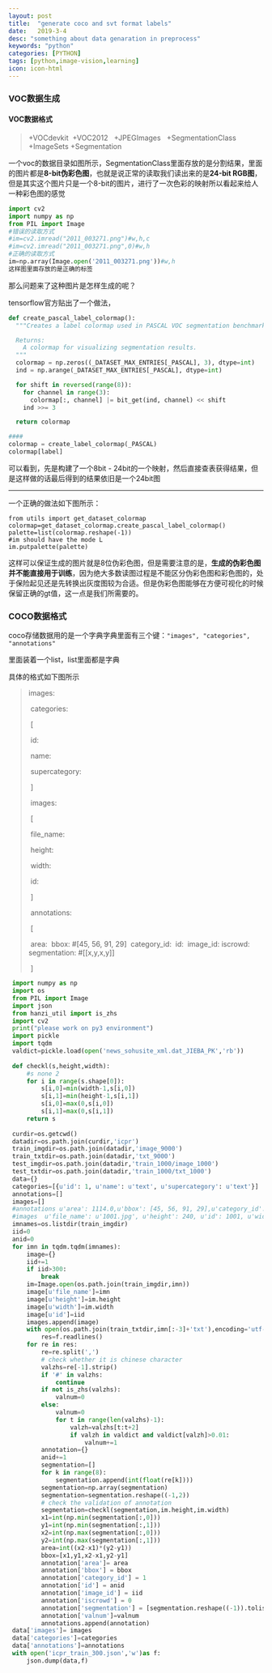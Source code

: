 ```yaml
---
layout: post
title:  "generate coco and svt format labels"
date:   2019-3-4
desc: "something about data genaration in preprocess"
keywords: "python"
categories: [PYTHON]
tags: [python,image-vision,learning]
icon: icon-html
---
```


### VOC数据生成

#### VOC数据格式

> +VOCdevkit
> ​	+VOC2012
> ​	​	+JPEGImages
> ​	​	+SegmentationClass
> ​		+ImageSets
> ​			+Segmentation

一个voc的数据目录如图所示，SegmentationClass里面存放的是分割结果，里面的图片都是**8-bit伪彩色图**，也就是说正常的读取我们读出来的是**24-bit RGB图**，但是其实这个图片只是一个8-bit的图片，进行了一次色彩的映射所以看起来给人一种彩色图的感觉

```python
import cv2
import numpy as np
from PIL import Image
#错误的读取方式
#im=cv2.imread("2011_003271.png")#w,h,c
#im=cv2.imread("2011_003271.png",0)#w,h
#正确的读取方式
im=np.array(Image.open('2011_003271.png'))#w,h
这样图里面存放的是正确的标签
```

那么问题来了这种图片是怎样生成的呢？

tensorflow官方贴出了一个做法，

```python
def create_pascal_label_colormap():
  """Creates a label colormap used in PASCAL VOC segmentation benchmark.

  Returns:
    A colormap for visualizing segmentation results.
  """
  colormap = np.zeros((_DATASET_MAX_ENTRIES[_PASCAL], 3), dtype=int)
  ind = np.arange(_DATASET_MAX_ENTRIES[_PASCAL], dtype=int)

  for shift in reversed(range(8)):
    for channel in range(3):
      colormap[:, channel] |= bit_get(ind, channel) << shift
    ind >>= 3

  return colormap

####
colormap = create_label_colormap(_PASCAL)
colormap[label]
```

可以看到，先是构建了一个8bit - 24bit的一个映射，然后直接查表获得结果，但是这样做的话最后得到的结果依旧是一个24bit图

------

一个正确的做法如下图所示：

```
from utils import get_dataset_colormap
colormap=get_dataset_colormap.create_pascal_label_colormap()
palette=list(colormap.reshape(-1))
#im should have the mode L
im.putpalette(palette)  
```

这样可以保证生成的图片就是8位伪彩色图，但是需要注意的是，**生成的伪彩色图并不能直接用于训练**，因为绝大多数读图过程是不能区分伪彩色图和彩色图的，处于保险起见还是先转换出灰度图较为合适。但是伪彩色图能够在方便可视化的时候保留正确的gt值，这一点是我们所需要的。

### COCO数据格式

coco存储数据用的是一个字典字典里面有三个键：`"images", "categories", "annotations"`

里面装着一个list，list里面都是字典

具体的格式如下图所示

> images:
>
> ​	categories:
>
> ​		[
>
> ​		id:
>
> ​		name:
>
> ​		supercategory:
>
> ​		]
>
> ​	images:
>
> ​		[
>
> ​		file_name:
>
> ​		height:
>
> ​		width:
>
> ​		id:
>
> ​		]
>
> ​	annotations:
>
> ​		[
>
> ​		area:
> ​		bbox: #[45, 56, 91, 29]
> ​		category_id:
> ​		id:
> ​		image_id:
> ​		iscrowd:
> ​        	segmentation: #[[x,y,x,y]]
>
> ​		]

```python
 import numpy as np
 import os
 from PIL import Image
 import json
 from hanzi_util import is_zhs
 import cv2
 print("please work on py3 environment")
 import pickle
 import tqdm
 valdict=pickle.load(open('news_sohusite_xml.dat_JIEBA_PK','rb'))
 
 def checkl(s,height,width):
     #s none 2
     for i in range(s.shape[0]):
         s[i,0]=min(width-1,s[i,0])
         s[i,1]=min(height-1,s[i,1])
         s[i,0]=max(0,s[i,0])
         s[i,1]=max(0,s[i,1])
     return s
 
 curdir=os.getcwd()
 datadir=os.path.join(curdir,'icpr')
 train_imgdir=os.path.join(datadir,'image_9000')
 train_txtdir=os.path.join(datadir,'txt_9000')
 test_imgdir=os.path.join(datadir,'train_1000/image_1000')
 test_txtdir=os.path.join(datadir,'train_1000/txt_1000')
 data={}
 categories=[{u'id': 1, u'name': u'text', u'supercategory': u'text'}]
 annotations=[]
 images=[]
 #annotations u'area': 1114.0,u'bbox': [45, 56, 91, 29],u'category_id': 1,u'id': 7692,u'image_id': 1001,u'iscrowd': 0,u'segmentation':[[1,2,3]]
 #images  u'file_name': u'1001.jpg', u'height': 240, u'id': 1001, u'width': 180
 imnames=os.listdir(train_imgdir)
 iid=0
 anid=0
 for imn in tqdm.tqdm(imnames):
     image={}
     iid+=1
     if iid>300:
         break
     im=Image.open(os.path.join(train_imgdir,imn))
     image[u'file_name']=imn
     image[u'height']=im.height
     image[u'width']=im.width
     image[u'id']=iid
     images.append(image)
     with open(os.path.join(train_txtdir,imn[:-3]+'txt'),encoding='utf-8') as f:
         res=f.readlines()
     for re in res:
         re=re.split(',')
         # check whether it is chinese character
         valzhs=re[-1].strip()
         if '#' in valzhs:
             continue
         if not is_zhs(valzhs):
             valnum=0
         else:
             valnum=0
             for t in range(len(valzhs)-1):
                 valzh=valzhs[t:t+2]
                 if valzh in valdict and valdict[valzh]>0.01:
                     valnum+=1
         annotation={}
         anid+=1
         segmentation=[]
         for k in range(8):
             segmentation.append(int(float(re[k])))
         segmentation=np.array(segmentation)
         segmentation=segmentation.reshape((-1,2))
         # check the validation of annotation
         segmentation=checkl(segmentation,im.height,im.width)
         x1=int(np.min(segmentation[:,0]))
         y1=int(np.min(segmentation[:,1]))
         x2=int(np.max(segmentation[:,0]))
         y2=int(np.max(segmentation[:,1]))
         area=int((x2-x1)*(y2-y1))
         bbox=[x1,y1,x2-x1,y2-y1]
         annotation['area']= area
         annotation['bbox'] = bbox
         annotation['category_id'] = 1
         annotation['id'] = anid
         annotation['image_id'] = iid
         annotation['iscrowd'] = 0
         annotation['segmentation'] = [segmentation.reshape((-1)).tolist()]
         annotation['valnum']=valnum
         annotations.append(annotation)
 data['images']= images
 data['categories']=categories
 data['annotations']=annotations
 with open('icpr_train_300.json','w')as f:
     json.dump(data,f)

```

